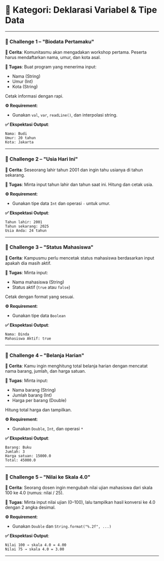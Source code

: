 # 🧱 Kategori: Deklarasi Variabel & Tipe Data

---

### 🧩 Challenge 1 – **"Biodata Pertamaku"**

**📖 Cerita**:
Komunitasmu akan mengadakan workshop pertama. Peserta harus mendaftarkan nama, umur, dan kota asal.

**🎯 Tugas**:
Buat program yang menerima input:

- Nama (String)
- Umur (Int)
- Kota (String)

Cetak informasi dengan rapi.

**⚙️ Requirement**:

- Gunakan `val`, `var`, `readLine()`, dan interpolasi string.

**✅ Ekspektasi Output**:

```
Nama: Budi
Umur: 20 tahun
Kota: Jakarta
```

---

### 🧩 Challenge 2 – **"Usia Hari Ini"**

**📖 Cerita**:
Seseorang lahir tahun 2001 dan ingin tahu usianya di tahun sekarang.

**🎯 Tugas**:
Minta input tahun lahir dan tahun saat ini. Hitung dan cetak usia.

**⚙️ Requirement**:

- Gunakan tipe data `Int` dan operasi `-` untuk umur.

**✅ Ekspektasi Output**:

```
Tahun lahir: 2001
Tahun sekarang: 2025
Usia Anda: 24 tahun
```

---

### 🧩 Challenge 3 – **"Status Mahasiswa"**

**📖 Cerita**:
Kampusmu perlu mencetak status mahasiswa berdasarkan input apakah dia masih aktif.

**🎯 Tugas**:
Minta input:

- Nama mahasiswa (String)
- Status aktif (`true` atau `false`)

Cetak dengan format yang sesuai.

**⚙️ Requirement**:

- Gunakan tipe data `Boolean`

**✅ Ekspektasi Output**:

```
Nama: Dinda
Mahasiswa Aktif: true
```

---

### 🧩 Challenge 4 – **"Belanja Harian"**

**📖 Cerita**:
Kamu ingin menghitung total belanja harian dengan mencatat nama barang, jumlah, dan harga satuan.

**🎯 Tugas**:
Minta input:

- Nama barang (String)
- Jumlah barang (Int)
- Harga per barang (Double)

Hitung total harga dan tampilkan.

**⚙️ Requirement**:

- Gunakan `Double`, `Int`, dan operasi `*`

**✅ Ekspektasi Output**:

```
Barang: Buku
Jumlah: 3
Harga satuan: 15000.0
Total: 45000.0
```

---

### 🧩 Challenge 5 – **"Nilai ke Skala 4.0"**

**📖 Cerita**:
Seorang dosen ingin mengubah nilai ujian mahasiswa dari skala 100 ke 4.0 (rumus: nilai / 25).

**🎯 Tugas**:
Minta input nilai ujian (0–100), lalu tampilkan hasil konversi ke 4.0 dengan 2 angka desimal.

**⚙️ Requirement**:

- Gunakan `Double` dan `String.format("%.2f", ...)`

**✅ Ekspektasi Output**:

```
Nilai 100 → skala 4.0 = 4.00
Nilai 75 → skala 4.0 = 3.00
```

---
